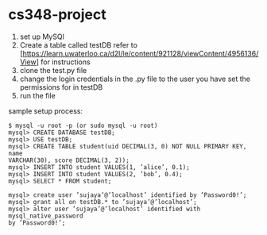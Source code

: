 # cs348-project

1. set up MySQl 
2. Create a table called testDB refer to [https://learn.uwaterloo.ca/d2l/le/content/921128/viewContent/4956136/View] for instructions
4. clone the test.py file 
5. change the login credentials in the .py file to the user you have set the permissions for in testDB
6. run the file


sample setup process:

```
$ mysql -u root -p (or sudo mysql -u root)
mysql> CREATE DATABASE testDB;
mysql> USE testDB;
mysql> CREATE TABLE student(uid DECIMAL(3, 0) NOT NULL PRIMARY KEY, name
VARCHAR(30), score DECIMAL(3, 2));
mysql> INSERT INTO student VALUES(1, ’alice’, 0.1);
mysql> INSERT INTO student VALUES(2, ’bob’, 0.4);
mysql> SELECT * FROM student;

mysql> create user ’sujaya’@’localhost’ identified by ’Password0!’;
mysql> grant all on testDB.* to ’sujaya’@’localhost’;
mysql> alter user ’sujaya’@’localhost’ identified with mysql_native_password
by ’Password0!’;
```

